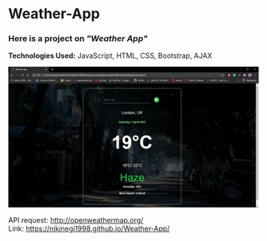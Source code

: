 # Weather-App

### Here is a project on **_"Weather App"_**
**Technologies Used:** JavaScript, HTML, CSS, Bootstrap, AJAX <br>

![alt text](images/2021-04-04.png)


API request: http://openweathermap.org/ <br>
Link: https://nikinegi1998.github.io/Weather-App/
